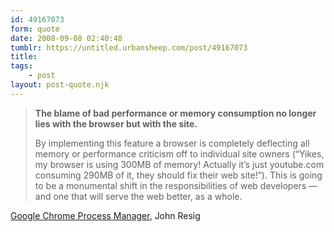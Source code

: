 ```yaml
---
id: 49167073
form: quote
date: 2008-09-08 02:40:48
tumblr: https://untitled.urbansheep.com/post/49167073
title: 
tags:
    - post
layout: post-quote.njk
---
```


<blockquote>
<p><strong>The blame of bad performance or memory consumption no longer lies with the browser but with the site.</strong></p>

<p>By implementing this feature a browser is completely deflecting all memory or performance criticism off to individual site owners (&ldquo;Yikes, my browser is using 300MB of memory! Actually it&rsquo;s just youtube.com consuming 290MB of it, they should fix their web site!&rdquo;). This is going to be a monumental shift in the responsibilities of web developers — and one that will serve the web better, as a whole.</p>
</blockquote>

<a href="http://ejohn.org/blog/google-chrome-process-manager/">Google Chrome Process Manager</a>, John Resig
